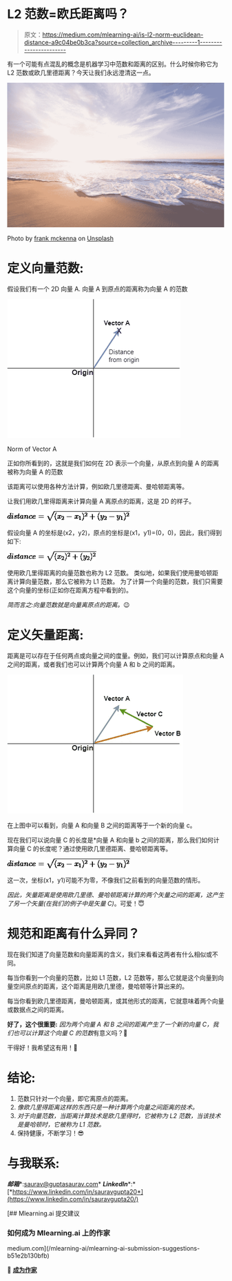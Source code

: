 # L2 范数=欧氏距离吗？

> 原文：<https://medium.com/mlearning-ai/is-l2-norm-euclidean-distance-a9c04be0b3ca?source=collection_archive---------1----------------------->

有一个可能有点混乱的概念是机器学习中范数和距离的区别。什么时候你称它为 L2 范数或欧几里德距离？今天让我们永远澄清这一点。

![](img/1a101300f6c1a1bba6d9e1eb239afbf8.png)

Photo by [frank mckenna](https://unsplash.com/@frankiefoto?utm_source=medium&utm_medium=referral) on [Unsplash](https://unsplash.com?utm_source=medium&utm_medium=referral)

# 定义向量范数:

假设我们有一个 2D 向量 A.
向量 A 到原点的距离称为向量 A 的范数

![](img/d95c5f21352cdde477ac8357b0b1d013.png)

Norm of Vector A

正如你所看到的，这就是我们如何在 2D 表示一个向量，从原点到向量 A 的距离被称为向量 A 的范数

该距离可以使用各种方法计算，例如欧几里德距离、曼哈顿距离等。

让我们用欧几里得距离来计算向量 A 离原点的距离，这是 2D 的样子。

![](img/229adb4a9540cab4494fede75ddd5305.png)

假设向量 A 的坐标是(x2，y2)，原点的坐标是(x1，y1)=(0，0)，因此，我们得到如下:

![](img/7badfc9a655ec28fcfda632855036ccd.png)

使用欧几里得距离的向量范数也称为 L2 范数。
类似地，如果我们使用曼哈顿距离计算向量范数，那么它被称为 L1 范数。
为了计算一个向量的范数，我们只需要这个向量的坐标(正如你在距离方程中看到的)。

*简而言之:向量范数就是向量离原点的距离。*😉

# 定义矢量距离:

距离是可以存在于任何两点或向量之间的度量。例如，我们可以计算原点和向量 A 之间的距离，或者我们也可以计算两个向量 A 和 b 之间的距离。

![](img/be3f3884fe5075e003838b522878715e.png)

在上图中可以看到，向量 A 和向量 B 之间的距离等于一个新的向量 c。

现在我们可以说向量 C 的长度是*向量 A 和向量 b 之间的距离，那么我们如何计算向量 C 的长度呢？通过使用欧几里德距离、曼哈顿距离等。

![](img/229adb4a9540cab4494fede75ddd5305.png)

这一次，坐标(x1，y1)可能不为零，不像我们之前看到的向量范数的情形。

*因此，矢量距离是使用欧几里德、曼哈顿距离计算的两个矢量之间的距离，这产生了另一个矢量(在我们的例子中是矢量 C)*。可爱！😇

# 规范和距离有什么异同？

现在我们知道了向量范数和向量距离的含义，我们来看看这两者有什么相似或不同。

每当你看到一个向量的范数，比如 L1 范数，L2 范数等，那么它就是这个向量到向量空间原点的距离，这个距离是用欧几里德，曼哈顿等计算出来的。

每当你看到欧几里德距离，曼哈顿距离，或其他形式的距离，它就意味着两个向量或数据点之间的距离。

**好了，这个很重要:**
*因为两个向量 A 和 B 之间的距离产生了一个新的向量 C，我们也可以计算这个向量 C 的范数*有意义吗？👻

干得好！我希望这有用！🙌

# 结论:

1.  范数只针对一个向量，即它离原点的距离。
2.  *像欧几里得距离这样的东西只是一种计算两个向量之间距离的技术。*
3.  *对于向量范数，当距离计算技术是欧几里得时，它被称为 L2 范数，当该技术是曼哈顿时，它被称为 L1 范数。*
4.  保持健康，不断学习！😎

# 与我联系:

***邮箱****:saurav@guptasaurav.com* ***LinkedIn****:*[*https://www.linkedin.com/in/sauravgupta20*](https://www.linkedin.com/in/sauravgupta20/)

[](/mlearning-ai/mlearning-ai-submission-suggestions-b51e2b130bfb) [## Mlearning.ai 提交建议

### 如何成为 Mlearning.ai 上的作家

medium.com](/mlearning-ai/mlearning-ai-submission-suggestions-b51e2b130bfb) 

🔵 [**成为作家**](/mlearning-ai/mlearning-ai-submission-suggestions-b51e2b130bfb)